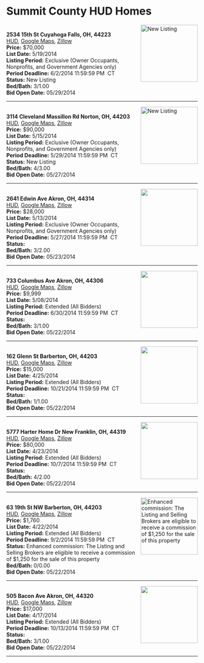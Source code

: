 # Summit County HUD Homes

[<img alt="New Listing" src="https://www.hudhomestore.com/pages/ImageShow.aspx?Case=412-559698" align="right" style="height:150px;">](http://www.hudhomestore.com/Listing/PropertyDetails.aspx?caseNumber=412-559698)  
**2534 15th St Cuyahoga Falls, OH, 44223**  
[HUD](http://www.hudhomestore.com/Listing/PropertyDetails.aspx?caseNumber=412-559698), [Google Maps](http://maps.google.com/maps?q=2534+15th+St+Cuyahoga+Falls%2C+OH%2C+44223), [Zillow](http://www.zillow.com/homes/2534+15th+St+Cuyahoga+Falls%2C+OH%2C+44223/)  
**Price:** $70,000  
**List Date:** 5/19/2014  
**Listing Period:** Exclusive (Owner Occupants, Nonprofits, and Government Agencies only)  
**Period Deadline:** 6/2/2014 11:59:59 PM  CT  
**Status:** New Listing  
**Bed/Bath:** 3/1.00  
**Bid Open Date:** 05/29/2014

***

[<img alt="New Listing" src="https://www.hudhomestore.com/pages/ImageShow.aspx?Case=412-556898" align="right" style="height:150px;">](http://www.hudhomestore.com/Listing/PropertyDetails.aspx?caseNumber=412-556898)  
**3114 Cleveland Massillon Rd Norton, OH, 44203**  
[HUD](http://www.hudhomestore.com/Listing/PropertyDetails.aspx?caseNumber=412-556898), [Google Maps](http://maps.google.com/maps?q=3114+Cleveland+Massillon+Rd+Norton%2C+OH%2C+44203), [Zillow](http://www.zillow.com/homes/3114+Cleveland+Massillon+Rd+Norton%2C+OH%2C+44203/)  
**Price:** $90,000  
**List Date:** 5/15/2014  
**Listing Period:** Exclusive (Owner Occupants, Nonprofits, and Government Agencies only)  
**Period Deadline:** 5/29/2014 11:59:59 PM  CT  
**Status:** New Listing  
**Bed/Bath:** 4/3.00  
**Bid Open Date:** 05/27/2014

***

[<img alt="" src="https://www.hudhomestore.com/pages/ImageShow.aspx?Case=412-543702" align="right" style="height:150px;">](http://www.hudhomestore.com/Listing/PropertyDetails.aspx?caseNumber=412-543702)  
**2641 Edwin Ave Akron, OH, 44314**  
[HUD](http://www.hudhomestore.com/Listing/PropertyDetails.aspx?caseNumber=412-543702), [Google Maps](http://maps.google.com/maps?q=2641+Edwin+Ave+Akron%2C+OH%2C+44314), [Zillow](http://www.zillow.com/homes/2641+Edwin+Ave+Akron%2C+OH%2C+44314/)  
**Price:** $28,000  
**List Date:** 5/13/2014  
**Listing Period:** Exclusive (Owner Occupants, Nonprofits, and Government Agencies only)  
**Period Deadline:** 5/27/2014 11:59:59 PM  CT  
**Status:**   
**Bed/Bath:** 3/2.00  
**Bid Open Date:** 05/23/2014

***

[<img alt="" src="https://www.hudhomestore.com/pages/ImageShow.aspx?Case=412-442922" align="right" style="height:150px;">](http://www.hudhomestore.com/Listing/PropertyDetails.aspx?caseNumber=412-442922)  
**733 Columbus Ave Akron, OH, 44306**  
[HUD](http://www.hudhomestore.com/Listing/PropertyDetails.aspx?caseNumber=412-442922), [Google Maps](http://maps.google.com/maps?q=733+Columbus+Ave+Akron%2C+OH%2C+44306), [Zillow](http://www.zillow.com/homes/733+Columbus+Ave+Akron%2C+OH%2C+44306/)  
**Price:** $9,999  
**List Date:** 5/08/2014  
**Listing Period:** Extended (All Bidders)  
**Period Deadline:** 6/30/2014 11:59:59 PM  CT  
**Status:**   
**Bed/Bath:** 3/1.00  
**Bid Open Date:** 05/22/2014

***

[<img alt="" src="https://www.hudhomestore.com/pages/ImageShow.aspx?Case=412-552300" align="right" style="height:150px;">](http://www.hudhomestore.com/Listing/PropertyDetails.aspx?caseNumber=412-552300)  
**162 Glenn St Barberton, OH, 44203**  
[HUD](http://www.hudhomestore.com/Listing/PropertyDetails.aspx?caseNumber=412-552300), [Google Maps](http://maps.google.com/maps?q=162+Glenn+St+Barberton%2C+OH%2C+44203), [Zillow](http://www.zillow.com/homes/162+Glenn+St+Barberton%2C+OH%2C+44203/)  
**Price:** $15,000  
**List Date:** 4/25/2014  
**Listing Period:** Extended (All Bidders)  
**Period Deadline:** 10/21/2014 11:59:59 PM  CT  
**Status:**   
**Bed/Bath:** 1/1.00  
**Bid Open Date:** 05/22/2014

***

[<img alt="" src="https://www.hudhomestore.com/pages/ImageShow.aspx?Case=412-568724" align="right" style="height:150px;">](http://www.hudhomestore.com/Listing/PropertyDetails.aspx?caseNumber=412-568724)  
**5777 Harter Home Dr New Franklin, OH, 44319**  
[HUD](http://www.hudhomestore.com/Listing/PropertyDetails.aspx?caseNumber=412-568724), [Google Maps](http://maps.google.com/maps?q=5777+Harter+Home+Dr+New+Franklin%2C+OH%2C+44319), [Zillow](http://www.zillow.com/homes/5777+Harter+Home+Dr+New+Franklin%2C+OH%2C+44319/)  
**Price:** $80,000  
**List Date:** 4/23/2014  
**Listing Period:** Extended (All Bidders)  
**Period Deadline:** 10/7/2014 11:59:59 PM  CT  
**Status:**   
**Bed/Bath:** 4/2.00  
**Bid Open Date:** 05/22/2014

***

[<img alt="Enhanced commission: The Listing and Selling Brokers are eligible to receive a commission of $1,250 for the sale of this property" src="https://www.hudhomestore.com/pages/ImageShow.aspx?Case=412-537707" align="right" style="height:150px;">](http://www.hudhomestore.com/Listing/PropertyDetails.aspx?caseNumber=412-537707)  
**63 19th St NW Barberton, OH, 44203**  
[HUD](http://www.hudhomestore.com/Listing/PropertyDetails.aspx?caseNumber=412-537707), [Google Maps](http://maps.google.com/maps?q=63+19th+St+NW+Barberton%2C+OH%2C+44203), [Zillow](http://www.zillow.com/homes/63+19th+St+NW+Barberton%2C+OH%2C+44203/)  
**Price:** $1,760  
**List Date:** 4/22/2014  
**Listing Period:** Extended (All Bidders)  
**Period Deadline:** 9/2/2014 11:59:59 PM  CT  
**Status:** Enhanced commission: The Listing and Selling Brokers are eligible to receive a commission of $1,250 for the sale of this property  
**Bed/Bath:** 0/0.00  
**Bid Open Date:** 05/22/2014

***

[<img alt="" src="https://www.hudhomestore.com/pages/ImageShow.aspx?Case=412-434307" align="right" style="height:150px;">](http://www.hudhomestore.com/Listing/PropertyDetails.aspx?caseNumber=412-434307)  
**505 Bacon Ave Akron, OH, 44320**  
[HUD](http://www.hudhomestore.com/Listing/PropertyDetails.aspx?caseNumber=412-434307), [Google Maps](http://maps.google.com/maps?q=505+Bacon+Ave+Akron%2C+OH%2C+44320), [Zillow](http://www.zillow.com/homes/505+Bacon+Ave+Akron%2C+OH%2C+44320/)  
**Price:** $17,000  
**List Date:** 4/17/2014  
**Listing Period:** Extended (All Bidders)  
**Period Deadline:** 10/13/2014 11:59:59 PM  CT  
**Status:**   
**Bed/Bath:** 3/1.00  
**Bid Open Date:** 05/22/2014

***

